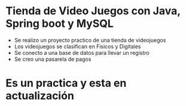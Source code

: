 # Tienda de Video Juegos con Java, Spring boot y MySQL
- Se realizo un proyecto practico de una tienda de videojuegos
- Los videojuegos se clasifican en Fisicos y Digitales
- Se conecto a una base de datos para llevar un registro
- Se creo una pasarela de pagos

# Es un practica y esta en actualización
